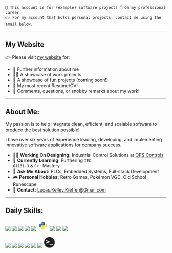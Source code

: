 ```
📣 This account is for (example) software projects from my professional career.
👉 For my account that holds personal projects, contact me using the email below.
```

***

## My Website
👉 Please visit [my website](https://lucaskelleykieffer.github.io/) for:
- 👋 Further information about me
- 👩‍💻 A showcase of work projects
- 🎲 A showcase of fun projects (coming soon!)
- 📜 My most recent Resume/CV!
- 📝 Comments, questions, or snobby remarks about my work!

***

## About Me:
My passion is to help integrate clean, efficient, and scalable software to produce the best solution possible!

I have over six years of experience leading, developing, and implementing innovative software applications for company success.

- 👩‍💻 **Working On Designing:** Industrial Control Solutions at [OPS Controls](https://github.com/OPSControls)
- 🌱 **Currently Learning:** Furthering <code>IEC 61131-3</code> & <code>C++</code> Mastery
- 💬 **Ask Me About:** PLCs, Embedded Systems, Full-stack Development
- 🎮 **Personal Hobbies:** Retro Games, Pokémon VGC, Old School Runescape
- 📧 **Contact:** [Lucas.Kelley.Kieffer@Gmail.com](mailto:Lucas.Kelley.Kieffer@gmail.com)

***

## Daily Skills:
<code><img height="35" src="https://user-images.githubusercontent.com/25491843/216656858-744795ef-6e18-4c46-be2d-2e14de10be1b.png"></code>
<code><img height="35" src="https://user-images.githubusercontent.com/25491843/216654774-27cd4bb1-cb14-4ac0-b665-da5ef7f53154.png"></code>
<code><img height="35" src="https://user-images.githubusercontent.com/25491843/216653051-1f19a492-def2-49e0-b280-9c0ed80d8ebd.png"></code>
<code><img height="35" src="https://user-images.githubusercontent.com/25491843/216657728-2fa9704a-6f24-4d46-9096-94f690ef72c0.png"></code>
<code><img height="35" src="https://user-images.githubusercontent.com/25491843/216656672-d13a0d3e-f66a-4b92-83f4-f698a9ec888c.png"></code>
<code><img height="35" src="https://raw.githubusercontent.com/github/explore/80688e429a7d4ef2fca1e82350fe8e3517d3494d/topics/python/python.png"></code>
<code><img height="35" src="https://user-images.githubusercontent.com/25491843/216654125-47801089-f477-4a08-b053-0c5baf22493b.png"></code>
<code><img height="35" src="https://upload.wikimedia.org/wikipedia/commons/thumb/1/10/CSS3_and_HTML5_logos_and_wordmarks.svg/791px-CSS3_and_HTML5_logos_and_wordmarks.svg.png"></code>
<code><img height="35" src="https://user-images.githubusercontent.com/25491843/216659305-2646734a-89c7-4c99-8f91-ad806157c75a.svg"></code>

<code><img height="35" src="https://user-images.githubusercontent.com/25491843/216652753-b706c2f2-b315-458d-b61b-7d897b32f4b0.png"></code>
<code><img height="35" src="https://user-images.githubusercontent.com/25491843/216655808-fd200b80-78e2-4a01-ac0f-d97b7b4e0a45.png"></code>
<code><img height="35" src="https://user-images.githubusercontent.com/25491843/216656008-b8cc7f84-732e-4273-9728-1158529b031f.png"></code>
<code><img height="35" src="https://user-images.githubusercontent.com/25491843/216658555-ebaf0057-967e-4047-804e-f1bb5f7bfd82.png"></code>
<code><img height="35" src="https://user-images.githubusercontent.com/25491843/216658246-49ef9858-bac1-424a-86be-e21dab7c7e64.png"></code>
<code><img height="35" src="https://user-images.githubusercontent.com/25491843/216652581-86ee19c8-d1ea-4e76-95a6-ea729f24d5a2.png"></code>
<code><img height="35" src="https://raw.githubusercontent.com/github/explore/80688e429a7d4ef2fca1e82350fe8e3517d3494d/topics/terminal/terminal.png"></code>

